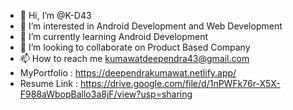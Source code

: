 - 👋 Hi, I’m @K-D43
- 👀 I’m interested in Android Development and Web Development
- 🌱 I’m currently learning Android Development
- 💞️ I’m looking to collaborate on Product Based Company
- 📫 How to reach me kumawatdeependra43@gmail.com
- MyPortfolio : https://deependrakumawat.netlify.app/
- Resume Link : https://drive.google.com/file/d/1nPWFk76r-X5X-F988aWbopBallo3a8jF/view?usp=sharing

<!---
K-D43/K-D43 is a ✨ special ✨ repository because its `README.md` (this file) appears on your GitHub profile.
You can click the Preview link to take a look at your changes.
--->
